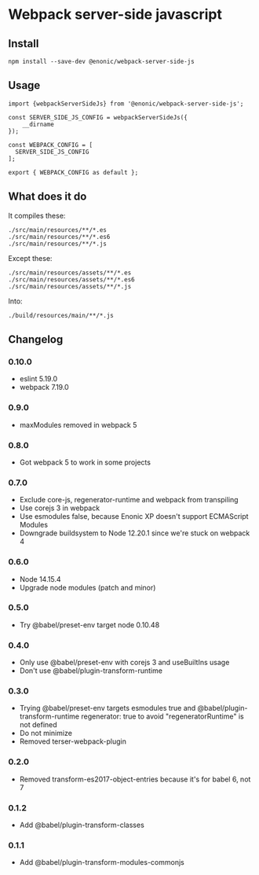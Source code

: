 # Webpack server-side javascript

## Install

```
npm install --save-dev @enonic/webpack-server-side-js
```

## Usage

```
import {webpackServerSideJs} from '@enonic/webpack-server-side-js';

const SERVER_SIDE_JS_CONFIG = webpackServerSideJs({
	__dirname
});

const WEBPACK_CONFIG = [
  SERVER_SIDE_JS_CONFIG
];

export { WEBPACK_CONFIG as default };
```

## What does it do

It compiles these:
```
./src/main/resources/**/*.es
./src/main/resources/**/*.es6
./src/main/resources/**/*.js
```

Except these:
```
./src/main/resources/assets/**/*.es
./src/main/resources/assets/**/*.es6
./src/main/resources/assets/**/*.js
```

Into:
```
./build/resources/main/**/*.js
```

## Changelog

### 0.10.0

* eslint 5.19.0
* webpack 7.19.0

### 0.9.0

* maxModules removed in webpack 5

### 0.8.0

* Got webpack 5 to work in some projects

### 0.7.0

* Exclude core-js, regenerator-runtime and webpack from transpiling
* Use corejs 3 in webpack
* Use esmodules false, because Enonic XP doesn't support ECMAScript Modules
* Downgrade buildsystem to Node 12.20.1 since we're stuck on webpack 4

### 0.6.0

* Node 14.15.4
* Upgrade node modules (patch and minor)

### 0.5.0

* Try @babel/preset-env target node 0.10.48

### 0.4.0

* Only use @babel/preset-env with corejs 3 and useBuiltIns usage
* Don't use @babel/plugin-transform-runtime

### 0.3.0

* Trying @babel/preset-env targets esmodules true and @babel/plugin-transform-runtime regenerator: true to avoid "regeneratorRuntime" is not defined
* Do not minimize
* Removed terser-webpack-plugin

### 0.2.0

* Removed transform-es2017-object-entries because it's for babel 6, not 7

### 0.1.2

* Add @babel/plugin-transform-classes

### 0.1.1

* Add @babel/plugin-transform-modules-commonjs
